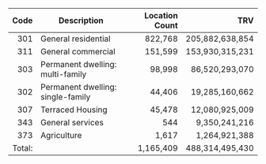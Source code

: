 | Code | Description | Location Count | TRV |
|---:|---|---:|---:|
| 301 | General residential | 822,768 | 205,882,638,854 |
| 311 | General commercial | 151,599 | 153,930,315,231 |
| 303 | Permanent dwelling: multi-family | 98,998 | 86,520,293,070 |
| 302 | Permanent dwelling: single-family | 44,406 | 19,285,160,662 |
| 307 | Terraced Housing | 45,478 | 12,080,925,009 |
| 343 | General services | 544 | 9,350,241,216 |
| 373 | Agriculture | 1,617 | 1,264,921,388 |
| Total: |  | 1,165,409 | 488,314,495,430 |